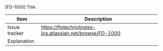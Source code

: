 [FD-1000] Title

| Item          | Description                                               |
| ------------- | --------------------------------------------------------- |
| Issue tracker | https://flotechnologies-jira.atlassian.net/browse/FD-1000 |
| Explanation   |                                                           |
